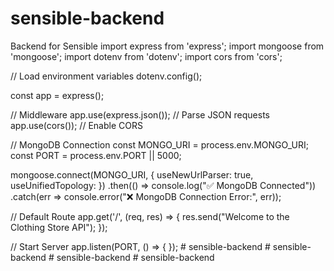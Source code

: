 # sensible-backend
Backend for Sensible
import express from 'express';
import mongoose from 'mongoose';
import dotenv from 'dotenv';
import cors from 'cors';

// Load environment variables
dotenv.config();

const app = express();

// Middleware
app.use(express.json()); // Parse JSON requests
app.use(cors()); // Enable CORS

// MongoDB Connection
const MONGO_URI = process.env.MONGO_URI;
const PORT = process.env.PORT || 5000;

mongoose.connect(MONGO_URI, {
  useNewUrlParser: true,
  useUnifiedTopology:
})
.then(() => console.log("✅ MongoDB Connected"))
.catch(err => console.error("❌ MongoDB Connection Error:", err));

// Default Route
app.get('/', (req, res) => {
  res.send("Welcome to the Clothing Store API");
});

// Start Server
app.listen(PORT, () => {
});
#   s e n s i b l e - b a c k e n d  
 #   s e n s i b l e - b a c k e n d  
 #   s e n s i b l e - b a c k e n d  
 #   s e n s i b l e - b a c k e n d  
 